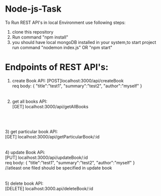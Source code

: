 # Node-js-Task
To Run REST API's in local Environment use following steps:
1) clone this repository
2) Run command "npm install"
3) you should have local mongoDB installed in your system,to start project run command "nodemon index.js" OR "npm start"

# Endpoints of REST API's:
1) create Book API:
   [POST]localhost:3000/api/createBook <br>
   req body:
   {
    "title":"test1",
    "summary":"test2",
    "author":"myself"
   }
   <br>
   <br>
   <br>
2) get all books API:<br>
   [GET] localhost:3000/api/getAllBooks
<br>
<br>
<br>
   3) get particular book API:<br>
      [GET] localhost:3000/api/getParticularBook/:id
   <br>
   <br>
   <br>
   4) update Book APi:<br>
      [PUT] localhost:3000/api/updateBook/:id
      <br>
       req body:
      {
       "title":"test1",
       "summary":"test2",
       "author":"myself"
      }
      <br>
   //atleast one filed should be specified in update book
   <br>
   <br>
   <br>
   5) delete book API:<br>
      [DELETE] localhost:3000.api/deleteBook/:id
      
   
